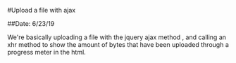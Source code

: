 #Upload a file with ajax

##Date: 6/23/19

We're basically uploading a file with the jquery ajax method
, and calling an xhr method to show the amount of bytes that
have been uploaded through a progress meter in the html.

